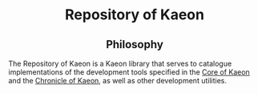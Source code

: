 <h1 align="center">Repository of Kaeon</h1>

<h2 align="center">Philosophy</h2>

The Repository of Kaeon is a Kaeon library that serves to catalogue implementations of the development tools specified in the [Core of Kaeon](https://github.com/Core-of-Kaeon/Core-of-Kaeon) and the [Chronicle of Kaeon](https://github.com/Atlas-of-Kaeon/Chronicle-of-Kaeon), as well as other development utilities.
